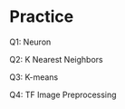 # Practice  
Q1: Neuron                                       
             
Q2: K Nearest Neighbors      
       
Q3: K-means                 
         
Q4: TF Image Preprocessing              
   
